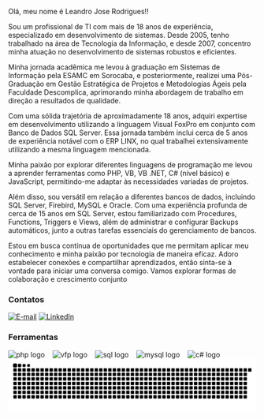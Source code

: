 <p align="left">
  Olá, meu nome é Leandro Jose Rodrigues!!
</p>
<p align="left">
  Sou um profissional de TI com mais de 18 anos de experiência, especializado em desenvolvimento de sistemas. Desde 2005, tenho trabalhado na área de Tecnologia da Informação, e desde 2007, concentro minha atuação no desenvolvimento de sistemas robustos  e eficientes.
</p>
<p align="left">
  Minha jornada acadêmica me levou à graduação em Sistemas de Informação pela ESAMC em Sorocaba, e posteriormente, realizei uma Pós-Graduação em Gestão Estratégica de Projetos e Metodologias Ágeis pela Faculdade Descomplica, aprimorando minha abordagem de trabalho em direção a resultados de qualidade.
</p>
<p align="left">

Com uma sólida trajetória de aproximadamente 18 anos, adquiri expertise em desenvolvimento utilizando a linguagem Visual FoxPro em conjunto com Banco de Dados SQL Server. Essa jornada também inclui cerca de 5 anos de experiência notável com o ERP LINX, no qual trabalhei extensivamente utilizando a mesma linguagem mencionada.
</p>
<p align="left">

Minha paixão por explorar diferentes linguagens de programação me levou a aprender ferramentas como PHP, VB, VB .NET, C# (nível básico) e JavaScript, permitindo-me adaptar às necessidades variadas de projetos.
</p>
<p align="left">

Além disso, sou versátil em relação a diferentes bancos de dados, incluindo SQL Server, Firebird, MySQL e Oracle. Com uma experiência profunda de cerca de 15 anos em SQL Server, estou familiarizado com Procedures, Functions, Triggers e Views, além de administrar e configurar Backups automáticos, junto a outras tarefas essenciais do gerenciamento de bancos.
</p>
<p align="left">

Estou em busca contínua de oportunidades que me permitam aplicar meu conhecimento e minha paixão por tecnologia de maneira eficaz. Adoro estabelecer conexões e compartilhar aprendizados, então sinta-se à vontade para iniciar uma conversa comigo. Vamos explorar formas de colaboração e crescimento conjunto
</p>

<h3 align="left">Contatos</h3>

[![E-mail](https://img.shields.io/badge/-Email-000?style=for-the-badge&logo=microsoft-outlook&logoColor=0000FF&color:FFF)](mailto:lj-rodrigues@hotmail.com)
[![LinkedIn](https://img.shields.io/badge/-LinkedIn-000?style=for-the-badge&logo=linkedin&logoColor=0000FF&color:FFF)](https://www.linkedin.com/in/lj-rodrigues/)

<h3 align="left">Ferramentas</h3>

<div align="left">
  <img src="https://cdn.icon-icons.com/icons2/2108/PNG/512/php_icon_130857.png" height="25" alt="php logo"  />
  <img width="8" />
  <img src="https://upload.wikimedia.org/wikipedia/commons/6/64/Foxpro-icon.png" height="25" alt="vfp logo"  />
  <img width="8" />
  <img src="https://www.gezginler.net/indir/resim-grafik/microsoft-sql-server-2012-1356429410.png" height="25" alt="sql logo"  />
  <img width="8" />
  <img src="https://cdn-icons-png.flaticon.com/512/919/919836.png" height="25" alt="mysql logo"  />
  <img width="8" />
  <img src="https://c0.klipartz.com/pngpicture/328/221/sticker-png-c-programming-language-logo-microsoft-visual-studio-net-framework-javascript-icon-purple-logo-magenta-computer-programming-programming-language.png" height="25" alt="c# logo"  />
</div>


<picture>
  <source media="(prefers-color-scheme: dark)" srcset="https://raw.githubusercontent.com/ljrodrigues/ljrodrigues/output/github-contribution-grid-snake-dark.svg">
  <source media="(prefers-color-scheme: light)" srcset="https://raw.githubusercontent.com/ljrodrigues/ljrodrigues/output/github-contribution-grid-snake.svg">
  <img alt="github contribution grid snake animation" src="https://raw.githubusercontent.com/ljrodrigues/ljrodrigues/output/github-contribution-grid-snake.svg">
</picture>
<br><br>

